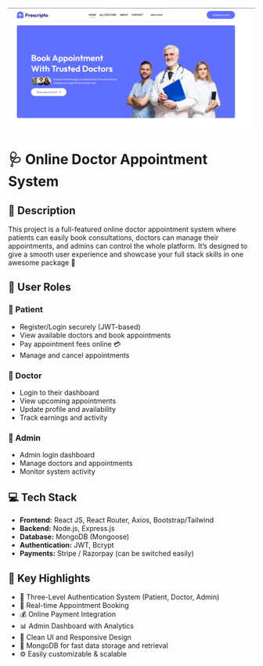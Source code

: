 
[![Online Doctor Appointment System Preview](./Doc.png)](https://prescripto.vercel.app/)


# 🩺 Online Doctor Appointment System

## 📖 Description
This project is a full-featured online doctor appointment system where patients can easily book consultations, doctors can manage their appointments, and admins can control the whole platform. It’s designed to give a smooth user experience and showcase your full stack skills in one awesome package 💪

## 👥 User Roles

### 🔹 Patient
- Register/Login securely (JWT-based)
- View available doctors and book appointments
- Pay appointment fees online 💳
- Manage and cancel appointments

### 🔹 Doctor
- Login to their dashboard
- View upcoming appointments
- Update profile and availability
- Track earnings and activity

### 🔹 Admin
- Admin login dashboard
- Manage doctors and appointments
- Monitor system activity

## 💻 Tech Stack
- **Frontend:** React JS, React Router, Axios, Bootstrap/Tailwind  
- **Backend:** Node.js, Express.js  
- **Database:** MongoDB (Mongoose)  
- **Authentication:** JWT, Bcrypt  
- **Payments:** Stripe / Razorpay (can be switched easily)

## 🚀 Key Highlights
- 🔐 Three-Level Authentication System (Patient, Doctor, Admin)
- 📆 Real-time Appointment Booking
- 💰 Online Payment Integration
- 📊 Admin Dashboard with Analytics
- 🎯 Clean UI and Responsive Design
- 💾 MongoDB for fast data storage and retrieval
- ⚙️ Easily customizable & scalable


